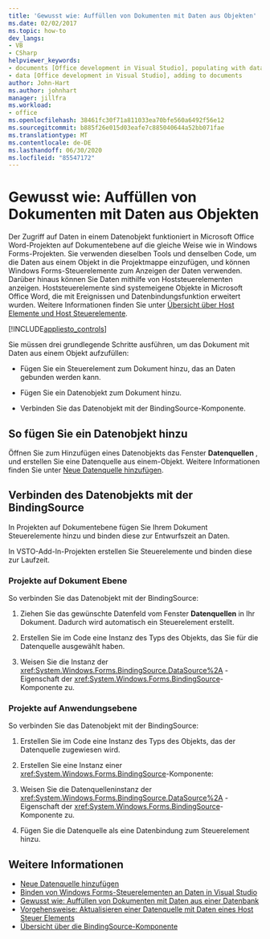 ```yaml
---
title: 'Gewusst wie: Auffüllen von Dokumenten mit Daten aus Objekten'
ms.date: 02/02/2017
ms.topic: how-to
dev_langs:
- VB
- CSharp
helpviewer_keywords:
- documents [Office development in Visual Studio], populating with data
- data [Office development in Visual Studio], adding to documents
author: John-Hart
ms.author: johnhart
manager: jillfra
ms.workload:
- office
ms.openlocfilehash: 38461fc30f71a811033ea70bfe560a6492f56e12
ms.sourcegitcommit: b885f26e015d03eafe7c885040644a52bb071fae
ms.translationtype: MT
ms.contentlocale: de-DE
ms.lasthandoff: 06/30/2020
ms.locfileid: "85547172"
---
```

# <a name="how-to-populate-documents-with-data-from-objects"></a>Gewusst wie: Auffüllen von Dokumenten mit Daten aus Objekten

Der Zugriff auf Daten in einem Datenobjekt funktioniert in Microsoft Office Word-Projekten auf Dokumentebene auf die gleiche Weise wie in Windows Forms-Projekten. Sie verwenden dieselben Tools und denselben Code, um die Daten aus einem Objekt in die Projektmappe einzufügen, und können Windows Forms-Steuerelemente zum Anzeigen der Daten verwenden. Darüber hinaus können Sie Daten mithilfe von Hoststeuerelementen anzeigen. Hoststeuerelemente sind systemeigene Objekte in Microsoft Office Word, die mit Ereignissen und Datenbindungsfunktion erweitert wurden. Weitere Informationen finden Sie unter [Übersicht über Host Elemente und Host Steuerelemente](../vsto/host-items-and-host-controls-overview.md).

[!INCLUDE[appliesto_controls](../vsto/includes/appliesto-controls-md.md)]

Sie müssen drei grundlegende Schritte ausführen, um das Dokument mit Daten aus einem Objekt aufzufüllen:

- Fügen Sie ein Steuerelement zum Dokument hinzu, das an Daten gebunden werden kann.

- Fügen Sie ein Datenobjekt zum Dokument hinzu.

- Verbinden Sie das Datenobjekt mit der BindingSource-Komponente.

## <a name="to-add-a-data-object"></a>So fügen Sie ein Datenobjekt hinzu

Öffnen Sie zum Hinzufügen eines Datenobjekts das Fenster **Datenquellen** , und erstellen Sie eine Datenquelle aus einem-Objekt. Weitere Informationen finden Sie unter [Neue Datenquelle hinzufügen](../data-tools/add-new-data-sources.md).

## <a name="connect-the-data-object-to-the-bindingsource"></a>Verbinden des Datenobjekts mit der BindingSource

In Projekten auf Dokumentebene fügen Sie Ihrem Dokument Steuerelemente hinzu und binden diese zur Entwurfszeit an Daten.

In VSTO-Add-In-Projekten erstellen Sie Steuerelemente und binden diese zur Laufzeit.

### <a name="document-level-projects"></a>Projekte auf Dokument Ebene

So verbinden Sie das Datenobjekt mit der BindingSource:

1. Ziehen Sie das gewünschte Datenfeld vom Fenster **Datenquellen** in Ihr Dokument. Dadurch wird automatisch ein Steuerelement erstellt.

2. Erstellen Sie im Code eine Instanz des Typs des Objekts, das Sie für die Datenquelle ausgewählt haben.

3. Weisen Sie die Instanz der <xref:System.Windows.Forms.BindingSource.DataSource%2A> -Eigenschaft der <xref:System.Windows.Forms.BindingSource>-Komponente zu.

### <a name="application-level-projects"></a>Projekte auf Anwendungsebene

So verbinden Sie das Datenobjekt mit der BindingSource:

1. Erstellen Sie im Code eine Instanz des Typs des Objekts, das der Datenquelle zugewiesen wird.

2. Erstellen Sie eine Instanz einer <xref:System.Windows.Forms.BindingSource>-Komponente:

3. Weisen Sie die Datenquelleninstanz der <xref:System.Windows.Forms.BindingSource.DataSource%2A> -Eigenschaft der <xref:System.Windows.Forms.BindingSource>-Komponente zu.

4. Fügen Sie die Datenquelle als eine Datenbindung zum Steuerelement hinzu.

## <a name="see-also"></a>Weitere Informationen

- [Neue Datenquelle hinzufügen](../data-tools/add-new-data-sources.md)
- [Binden von Windows Forms-Steuerelementen an Daten in Visual Studio](../data-tools/bind-windows-forms-controls-to-data-in-visual-studio.md)
- [Gewusst wie: Auffüllen von Dokumenten mit Daten aus einer Datenbank](../vsto/how-to-populate-documents-with-data-from-a-database.md)
- [Vorgehensweise: Aktualisieren einer Datenquelle mit Daten eines Host Steuer Elements](../vsto/how-to-update-a-data-source-with-data-from-a-host-control.md)
- [Übersicht über die BindingSource-Komponente](/dotnet/framework/winforms/controls/bindingsource-component-overview)